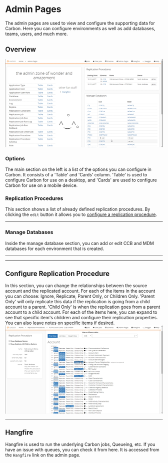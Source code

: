 # Admin Pages
The admin pages are used to view and configure the supporting data for Carbon. Here you can configure environments as well as add databases, teams, users, and much more.

## Overview
<img alt="Trellis-Logo" src="Media/Admin-Page.png">

### Options
The main section on the left is a list of the options you can configure in Carbon. It consists of a 'Table' and 'Cards' column. 'Table' is used to configure Carbon for use on a desktop, and 'Cards' are used to configure Carbon for use on a mobile device.

### Replication Procedures
This section shows a list of already defined replication procedures. By clicking the `edit` button it allows you to [configure a replication procedure](#Configure-Replication-Procedure).

---
### Manage Databases
Inside the manage database section, you can add or edit CCB and MDM databases for each environment that is created.

---
---
## Configure Replication Procedure
In this section, you can change the relationships between the source account and the replicated account. For each of the items in the account you can choose: Ignore, Replicate, Parent Only, or Children Only. 'Parent Only' will only replicate this data if the replication is going from a child account to a parent. 'Child Only' is when the replication goes from a parent account to a child account.
For each of the items here, you can expand to see that specific item's children and configure their replication properties. You can also leave notes on specific items if desired. 
<img src="Media/Replication-Procedure-Configuration.png">

---
## Hangfire
Hangfire is used to run the underlying Carbon jobs, Queueing, etc. If you have an issue with queues, you can check it from here. It is accessed from the `Hangfire` link on the admin page.
